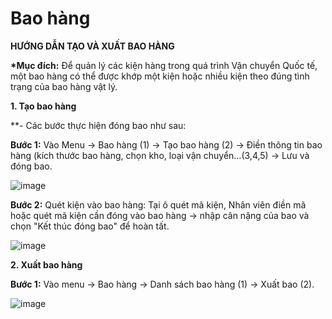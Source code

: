 # Bao hàng

**HƯỚNG DẪN TẠO VÀ XUẤT BAO HÀNG**

**\*Mục đích:** Để quản lý các kiện hàng trong quá trình Vận chuyển Quốc tế, một bao hàng có thể được khớp một kiện hoặc nhiều kiện theo đúng tình trạng của bao hàng vật lý.

**1. Tạo bao hàng**

\*\*- Các bước thực hiện đóng bao như sau:

**Bước 1:** Vào Menu -&gt; Bao hàng \(1\) -&gt; Tạo bao hàng \(2\) -&gt; Điền thông tin bao hàng \(kích thước bao hàng, chọn kho, loại vận chuyển…\(3,4,5\) -&gt; Lưu và đóng bao.

![image](https://user-images.githubusercontent.com/85599407/128309444-db058596-6679-45ce-847b-152cd8005af8.png)

**Bước 2:** Quét kiện vào bao hàng: Tại ô quét mã kiện, Nhân viên điền mã hoặc quét mã kiện cần đóng vào bao hàng -&gt; nhập cân nặng của bao và chọn "Kết thúc đóng bao" để hoàn tất.

![image](https://user-images.githubusercontent.com/85599407/128309479-0e8225e1-465c-41a7-b999-1cfd06e90269.png)

**2. Xuất bao hàng**

**Bước 1:** Vào menu -&gt; Bao hàng -&gt; Danh sách bao hàng \(1\) -&gt; Xuất bao \(2\).

![image](https://user-images.githubusercontent.com/85599407/128310534-d5ec9b7c-7de8-4f9b-9551-469422f13aaf.png)

